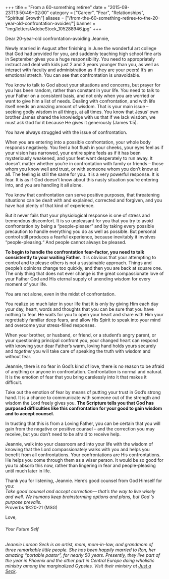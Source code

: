 +++
title = "From a 60-something retiree"
date = "2015-09-23T13:50:46+02:00"
category = ["Career", "Fear", "Relationships", "Spiritual Growth"]
aliases = ["/from-the-60-something-retiree-to-the-20-year-old-confrontation-avoider/"]
banner = "img/letters/AdobeStock_105288946.jpg"
+++

<div class="mk-single-content clearfix" itemprop="mainEntityOfPage">
	<p>Dear 20-year-old confrontation-avoiding Jeannie,</p>
<p>Newly married in August after finishing in June the wonderful art college that God had provided for you, and suddenly teaching high school fine arts in September gives you a huge responsibility. <span id="more-46"></span>You need to appropriately instruct and deal with kids just 2 and 3 years younger than you, as well as interact with faculty and administration as if they are your peers! It’s an emotional stretch. You can see that confrontation is unavoidable.</p>
<p>You know to talk to God about your situations and concerns, but prayer for you has been random, rather than constant in your life. You need to talk to your Father on a consistent basis, and not only when you are worried or want to give him a list of needs. Dealing with confrontation, and with life itself needs an amazing amount of wisdom. That is your main issue – seeking godly wisdom in all things, at all times. You know that Jesus’ own brother James shared the knowledge with us that if we lack wisdom, we must ask God for it because He gives it generously (James 1:5).</p>
<p>You have always struggled with the issue of confrontation.</p>
<p>When you are entering into a possible confrontation, your whole body responds negatively. You feel a hot flush in your cheeks, your eyes feel as if your vision has narrowed, your entire spine feels as if it has been mysteriously weakened, and your feet want desperately to run away. It doesn’t matter whether you’re in confrontation with family or friends – those whom you know well and trust, or with someone whom you don’t know at all. The feeling is still the same for you. It is a very powerful response. It is fear. It is as if God doesn’t know about this nasty situation you’re entering into, and you are handling it all alone.</p>
<p>You know that confrontation can serve positive purposes, that threatening situations can be dealt with and explained, corrected and forgiven, and you have had plenty of that kind of experience.</p>
<p>But it never fails that your physiological response is one of stress and tremendous discomfort. It is so unpleasant for you that you try to avoid confrontation by being a “people-pleaser” and by taking every possible precaution to handle everything you do as well as possible. But personal control still produces a fearful experience, because inevitably it involves “people-pleasing.“ And people cannot always be pleased.</p>
<p><strong>To begin to handle the confrontation fear-factor, you need to talk consistently to your waiting Father.</strong> It is obvious that your attempting to control and to please others is not a sustainable approach. Things and people’s opinions change too quickly, and then you are back at square one. The only thing that does not ever change is the great compassionate love of your Father God and His eternal supply of unending wisdom for every moment of your life.</p>
<p>You are not alone, even in the midst of confrontation.</p>
<p>You realize so much later in your life that it is only by giving Him each day your day, heart, words and thoughts that you can be sure that you have nothing to fear. He waits for you to open your heart and share with Him your regrettably familiar deep fears, and allow His Spirit to speak into your mind and overcome your stress-filled responses.</p>
<p>When your brother, or husband, or friend, or a student’s angry parent, or your questioning principal confront you, your changed heart can respond with knowing your dear Father’s warm, loving hand holds yours securely and<em> together&nbsp;</em>you&nbsp;will take care of speaking the truth with wisdom and without fear.</p>
<p>Jeannie, there is no fear in God’s kind of love, there is no reason to be afraid of anything or anyone in confrontation. Confrontation is normal and natural. It is the emotion of fear that you bring carelessly into it that makes it difficult.</p>
<p>Take out the emotion of fear by means of putting your trust in God’s strong hand. It is a chance to communicate with someone out of the strength and wisdom the Lord freely gives you. <strong>The Scripture tells you that God has purposed difficulties like this confrontation for your good to gain wisdom and to accept counsel.</strong></p>
<p>In trusting that this is from a Loving Father, you can be certain that you will gain from the negative or positive counsel – and the correction you may receive, but you don’t need to be afraid to receive help.</p>
<p>Jeannie, walk into your classroom and into your life with the wisdom of knowing that the Lord compassionately walks with you and helps you benefit from all confrontations. Your confrontations are His confrontations. He helps you come through them as a wiser person. It would be so good for you to absorb this now, rather than lingering in fear and people-pleasing until much later in life.</p>
<p>Thank you for listening, Jeannie. Here’s good counsel from God Himself for you:<br>
<em>Take good counsel and accept correction— that’s the way to live wisely and well.&nbsp;We humans keep brainstorming options and plans, but God ’s purpose prevails.<br>
</em>Proverbs 19:20-21 (MSG)</p>
<p>Love,</p>
<h6 class="signature">Your Future Self</h6>
<p><em>Jeannie Larson Seck is an artist, mom, mom-in-law, and grandmom of three remarkable little people. She has been happily married to Ron, her amazing “portable pastor”, for nearly 50 years. Presently, they live part of the year in Phoenix and the other part&nbsp;in Central Europe&nbsp;doing wholistic ministry among the marginalized Gypsies. Visit their ministry at <a href="http://justaseck.com">Just a Seck</a>.&nbsp;</em></p>
</div>
